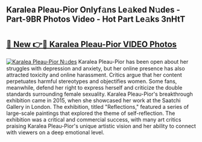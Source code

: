 ## Karalea Pleau-Pior Onlyf𝚊ns Le𝚊ked N𝚞des - Part-9BR Photos Video - Hot Part Le𝚊ks 3nHtT

# <h2><a href="http://ac47623.deff.icu/?id=Karalea+Pleau-Pior">🔗 New 👉🔴 Karalea Pleau-Pior VIDEO Photos</a></h2>

[![Karalea Pleau-Pior N𝚞des](https://i.imgur.com/rIISA9y.gif)](http://ac47623.deff.icu/?id=Karalea+Pleau-Pior)
Karalea Pleau-Pior has been open about her struggles with depression and anxiety, but her online presence has also attracted toxicity and online harassment. Critics argue that her content perpetuates harmful stereotypes and objectifies women. Some fans, meanwhile, defend her right to express herself and criticize the double standards surrounding female sexuality. Karalea Pleau-Pior's breakthrough exhibition came in 2015, when she showcased her work at the Saatchi Gallery in London. The exhibition, titled "Reflections," featured a series of large-scale paintings that explored the theme of self-reflection. The exhibition was a critical and commercial success, with many art critics praising Karalea Pleau-Pior's unique artistic vision and her ability to connect with viewers on a deep emotional level.
